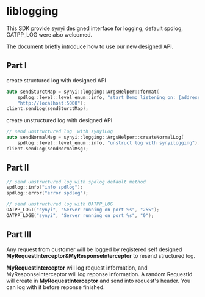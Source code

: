 # liblogging

This SDK provide synyi designed interface for logging, default spdlog, OATPP_LOG were also welcomed.

The document briefly introduce how to use our new designed API.

## Part I

create structured log with designed API

```c++
auto sendSturctMap = synyi::logging::ArgsHelper::format(
    spdlog::level::level_enum::info, "start Demo listening on: {address}",
    "http://localhost:5000");
client.sendLog(sendSturctMap);
```

create unstructured log with designed API

```c++
// send unstructured log  with synyiLog
auto sendNormalMsg = synyi::logging::ArgsHelper::createNormalLog(
    spdlog::level::level_enum::info, "unstruct log with synyilogging");
client.sendLog(sendNormalMsg);
```

## Part II

```c++
// send unstructured log with spdlog default method
spdlog::info("info spdlog");
spdlog::error("error spdlog");

// send unstructured log with OATPP_LOG
OATPP_LOGI("synyi", "Server running on port %s", "255");
OATPP_LOGE("synyi", "Server running on port %s", "0");
```

## Part III

Any request from customer will be logged by registered self designed **MyRequestInterceptor&MyResponseInterceptor** to resend structured log.

**MyRequestInterceptor** will log request information, and MyResponseInterceptor will log reponse information. A random RequestId will create in **MyRequestInterceptor** and send into request's header. You can log with it before reponse finished.
